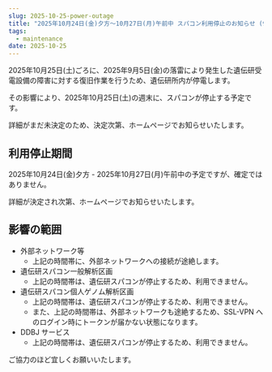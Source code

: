 ```yaml
---
slug: 2025-10-25-power-outage
title: "2025年10月24日(金)夕方～10月27日(月)午前中 スパコン利用停止のお知らせ (9月5日(金)の落雷による遺伝研設備の障害復旧作業に伴う一時停止)"
tags:
  - maintenance
date: 2025-10-25
---
```



2025年10月25日(土)ごろに、2025年9月5日(金)の落雷により発生した遺伝研受電設備の障害に対する復旧作業を行うため、遺伝研所内が停電します。

その影響により、2025年10月25日(土)の週末に、スパコンが停止する予定です。

詳細がまだ未決定のため、決定次第、ホームページでお知らせいたします。


<!-- truncate -->

## 利用停止期間

2025年10月24日(金)夕方 - 2025年10月27日(月)午前中の予定ですが、確定ではありません。

詳細が決定され次第、ホームページでお知らせいたします。


## 影響の範囲

- 外部ネットワーク等
  - 上記の時間帯に、外部ネットワークへの接続が途絶します。
- 遺伝研スパコン一般解析区画
    - 上記の時間帯は、遺伝研スパコンが停止するため、利用できません。
- 遺伝研スパコン個人ゲノム解析区画
    - 上記の時間帯は、遺伝研スパコンが停止するため、利用できません。
    - また、上記の時間帯は、外部ネットワークも途絶するため、SSL-VPN へのログイン時にトークンが届かない状態になります。
- DDBJ サービス
    - 上記の時間帯は、遺伝研スパコンが停止するため、利用できません。

ご協力のほど宜しくお願いいたします。
